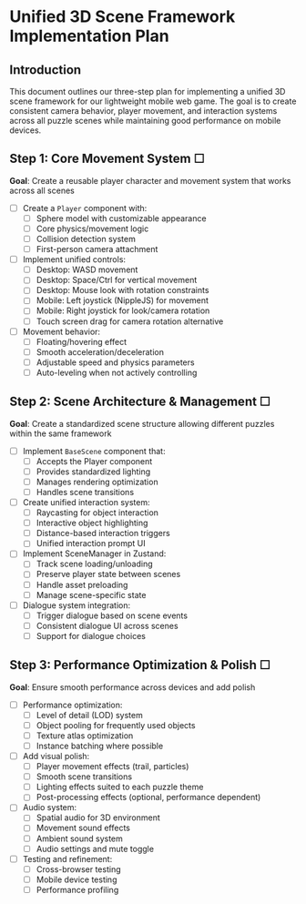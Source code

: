 # Unified 3D Scene Framework Implementation Plan

## Introduction
This document outlines our three-step plan for implementing a unified 3D scene framework for our lightweight mobile web game. The goal is to create consistent camera behavior, player movement, and interaction systems across all puzzle scenes while maintaining good performance on mobile devices.

## Step 1: Core Movement System ☐
**Goal**: Create a reusable player character and movement system that works across all scenes

- [ ] Create a `Player` component with:
  - [ ] Sphere model with customizable appearance
  - [ ] Core physics/movement logic
  - [ ] Collision detection system
  - [ ] First-person camera attachment

- [ ] Implement unified controls:
  - [ ] Desktop: WASD movement
  - [ ] Desktop: Space/Ctrl for vertical movement
  - [ ] Desktop: Mouse look with rotation constraints
  - [ ] Mobile: Left joystick (NippleJS) for movement
  - [ ] Mobile: Right joystick for look/camera rotation
  - [ ] Touch screen drag for camera rotation alternative

- [ ] Movement behavior:
  - [ ] Floating/hovering effect
  - [ ] Smooth acceleration/deceleration
  - [ ] Adjustable speed and physics parameters
  - [ ] Auto-leveling when not actively controlling

## Step 2: Scene Architecture & Management ☐
**Goal**: Create a standardized scene structure allowing different puzzles within the same framework

- [ ] Implement `BaseScene` component that:
  - [ ] Accepts the Player component
  - [ ] Provides standardized lighting
  - [ ] Manages rendering optimization
  - [ ] Handles scene transitions

- [ ] Create unified interaction system:
  - [ ] Raycasting for object interaction
  - [ ] Interactive object highlighting
  - [ ] Distance-based interaction triggers
  - [ ] Unified interaction prompt UI

- [ ] Implement SceneManager in Zustand:
  - [ ] Track scene loading/unloading
  - [ ] Preserve player state between scenes
  - [ ] Handle asset preloading
  - [ ] Manage scene-specific state

- [ ] Dialogue system integration:
  - [ ] Trigger dialogue based on scene events
  - [ ] Consistent dialogue UI across scenes
  - [ ] Support for dialogue choices

## Step 3: Performance Optimization & Polish ☐
**Goal**: Ensure smooth performance across devices and add polish

- [ ] Performance optimization:
  - [ ] Level of detail (LOD) system
  - [ ] Object pooling for frequently used objects
  - [ ] Texture atlas optimization
  - [ ] Instance batching where possible

- [ ] Add visual polish:
  - [ ] Player movement effects (trail, particles)
  - [ ] Smooth scene transitions
  - [ ] Lighting effects suited to each puzzle theme
  - [ ] Post-processing effects (optional, performance dependent)

- [ ] Audio system:
  - [ ] Spatial audio for 3D environment
  - [ ] Movement sound effects
  - [ ] Ambient sound system
  - [ ] Audio settings and mute toggle

- [ ] Testing and refinement:
  - [ ] Cross-browser testing
  - [ ] Mobile device testing
  - [ ] Performance profiling